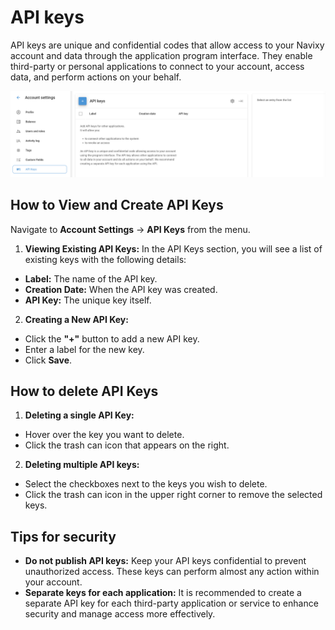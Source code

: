 # API keys

API keys are unique and confidential codes that allow access to your Navixy account and data through the application program interface. They enable third-party or personal applications to connect to your account, access data, and perform actions on your behalf.

![image-20240718-175024.png](../attachments/image-20240718-175024.png)

## How to View and Create API Keys

Navigate to **Account Settings** → **API Keys** from the menu.

1. **Viewing Existing API Keys:** In the API Keys section, you will see a list of existing keys with the following details:

* **Label:** The name of the API key.
* **Creation Date:** When the API key was created.
* **API Key:** The unique key itself.

2. **Creating a New API Key:**

* Click the **"+"** button to add a new API key.
* Enter a label for the new key.
* Click **Save**.

## How to delete API Keys

1. **Deleting a single API Key:**

* Hover over the key you want to delete.
* Click the trash can icon that appears on the right.

2. **Deleting multiple API keys:**

* Select the checkboxes next to the keys you wish to delete.
* Click the trash can icon in the upper right corner to remove the selected keys.

## Tips for security

* **Do not publish API keys:** Keep your API keys confidential to prevent unauthorized access. These keys can perform almost any action within your account.
* **Separate keys for each application:** It is recommended to create a separate API key for each third-party application or service to enhance security and manage access more effectively.
